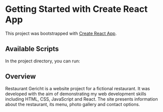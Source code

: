 # Getting Started with Create React App

This project was bootstrapped with [Create React App](https://github.com/facebook/create-react-app).

## Available Scripts

In the project directory, you can run:

## Overview

Restaurant Gericht is a website project for a fictional restaurant. It was developed with the aim of demonstrating my web development skills including HTML, CSS, JavaScript and React. The site presents information about the restaurant, its menu, photo gallery and contact options.
